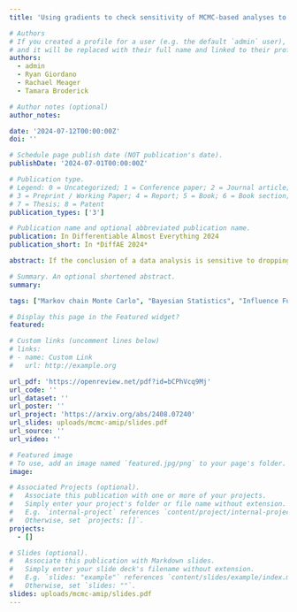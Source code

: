 ```yaml
---
title: 'Using gradients to check sensitivity of MCMC-based analyses to removing data'

# Authors
# If you created a profile for a user (e.g. the default `admin` user), write the username (folder name) here
# and it will be replaced with their full name and linked to their profile.
authors:
  - admin
  - Ryan Giordano
  - Rachael Meager
  - Tamara Broderick

# Author notes (optional)
author_notes:

date: '2024-07-12T00:00:00Z'
doi: ''

# Schedule page publish date (NOT publication's date).
publishDate: '2024-07-01T00:00:00Z'

# Publication type.
# Legend: 0 = Uncategorized; 1 = Conference paper; 2 = Journal article;
# 3 = Preprint / Working Paper; 4 = Report; 5 = Book; 6 = Book section;
# 7 = Thesis; 8 = Patent
publication_types: ['3']

# Publication name and optional abbreviated publication name.
publication: In Differentiable Almost Everything 2024
publication_short: In *DiffAE 2024*

abstract: If the conclusion of a data analysis is sensitive to dropping very few data points, that conclusion might hinge on the particular data at hand rather than representing a more broadly applicable truth. To check for this sensitivity, one idea is to consider every small data subset, drop it, and re-run our analysis. But the number of re-runs needed is combinatorially large. Recent work proposes a differentiable relaxation to find the worst-case subset, but that work was developed for conclusions based on estimating equations --- and does not directly handle Bayesian posterior approximations using MCMC. We make two principal contributions. We adapt the existing data-dropping relaxation to estimators computed via MCMC; in particular, we re-use existing MCMC draws to estimate the necessary derivatives via a covariance relationship. Observing that Monte Carlo errors induce variability in the estimates, we use a variant of the bootstrap to quantify this uncertainty. Empirically, our method is accurate in simple models, such as linear regression. In models with complex structure, such as hierarchies, the performance of our method is mixed.

# Summary. An optional shortened abstract.
summary:

tags: ["Markov chain Monte Carlo", "Bayesian Statistics", "Influence Function"]

# Display this page in the Featured widget?
featured: 

# Custom links (uncomment lines below)
# links:
# - name: Custom Link
#   url: http://example.org

url_pdf: 'https://openreview.net/pdf?id=bCPhVcq9Mj'
url_code: ''
url_dataset: ''
url_poster: ''
url_project: 'https://arxiv.org/abs/2408.07240'
url_slides: uploads/mcmc-amip/slides.pdf
url_source: ''
url_video: ''

# Featured image
# To use, add an image named `featured.jpg/png` to your page's folder.
image:

# Associated Projects (optional).
#   Associate this publication with one or more of your projects.
#   Simply enter your project's folder or file name without extension.
#   E.g. `internal-project` references `content/project/internal-project/index.md`.
#   Otherwise, set `projects: []`.
projects:
  - []

# Slides (optional).
#   Associate this publication with Markdown slides.
#   Simply enter your slide deck's filename without extension.
#   E.g. `slides: "example"` references `content/slides/example/index.md`.
#   Otherwise, set `slides: ""`.
slides: uploads/mcmc-amip/slides.pdf
---
```

